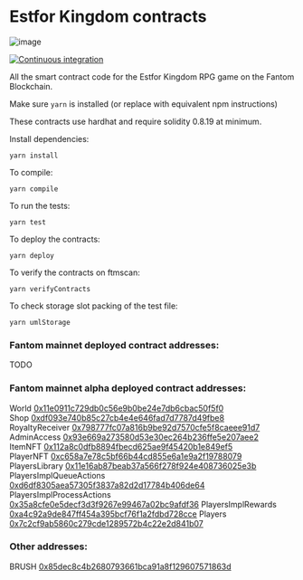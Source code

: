 # Estfor Kingdom contracts

![image](https://user-images.githubusercontent.com/84033732/223739503-c53a888a-443f-4fb5-98a3-d40f94956799.png)

[![Continuous integration](https://github.com/PaintSwap/estfor-contracts/actions/workflows/ci.yml/badge.svg)](https://github.com/PaintSwap/estfor-contracts/actions/workflows/ci.yml)

All the smart contract code for the Estfor Kingdom RPG game on the Fantom Blockchain.

Make sure `yarn` is installed (or replace with equivalent npm instructions)

These contracts use hardhat and require solidity 0.8.19 at minimum.

Install dependencies:

```shell
yarn install
```

To compile:

```shell
yarn compile
```

To run the tests:

```shell
yarn test
```

To deploy the contracts:

```shell
yarn deploy
```

To verify the contracts on ftmscan:

```shell
yarn verifyContracts
```

To check storage slot packing of the test file:

```shell
yarn umlStorage
```

### Fantom mainnet deployed contract addresses:

TODO

### Fantom mainnet alpha deployed contract addresses:

World [0x11e0911c729db0c56e9b0be24e7db6cbac50f5f0](https://ftmscan.com/address/0x11e0911c729db0c56e9b0be24e7db6cbac50f5f0)  
Shop [0xdf093e740b85c27cb4e4e646fad7d7787d49fbe8](https://ftmscan.com/address/0xdf093e740b85c27cb4e4e646fad7d7787d49fbe8)  
RoyaltyReceiver [0x798777fc07a816b9be92d7570cfe5f8caeee91d7](https://ftmscan.com/address/0x798777fc07a816b9be92d7570cfe5f8caeee91d7)  
AdminAccess [0x93e669a273580d53e30ec264b236ffe5e207aee2](https://ftmscan.com/address/0x93e669a273580d53e30ec264b236ffe5e207aee2)  
ItemNFT [0x112a8c0dfb8894fbecd625ae9f45420b1e849ef5](https://ftmscan.com/address/0x112a8c0dfb8894fbecd625ae9f45420b1e849ef5)  
PlayerNFT [0xc658a7e78c5bf66b44cd855e6a1e9a2f19788079](https://ftmscan.com/address/0xc658a7e78c5bf66b44cd855e6a1e9a2f19788079)
PlayersLibrary [0x11e16ab87beab37a566f278f924e408736025e3b](https://ftmscan.com/address/0x11e16ab87beab37a566f278f924e408736025e3b)
PlayersImplQueueActions [0xd6df8305aea57305f3837a82d2d17784b406de64](https://ftmscan.com/address/0xd6df8305aea57305f3837a82d2d17784b406de64)
PlayersImplProcessActions [0x35a8cfe0e5decf3d3f9267e99467a02bc9afdf36](https://ftmscan.com/address/0x35a8cfe0e5decf3d3f9267e99467a02bc9afdf36)
PlayersImplRewards [0xa4c92a9de847ff454a395bcf76f1a2fdbd728cce](https://ftmscan.com/address/0xa4c92a9de847ff454a395bcf76f1a2fdbd728cce)
Players [0x7c2cf9ab5860c279cde1289572b4c22e2d841b07](https://ftmscan.com/address/0x7c2cf9ab5860c279cde1289572b4c22e2d841b07)

### Other addresses:

BRUSH [0x85dec8c4b2680793661bca91a8f129607571863d](https://ftmscan.com/address/0x85dec8c4b2680793661bca91a8f129607571863d)
